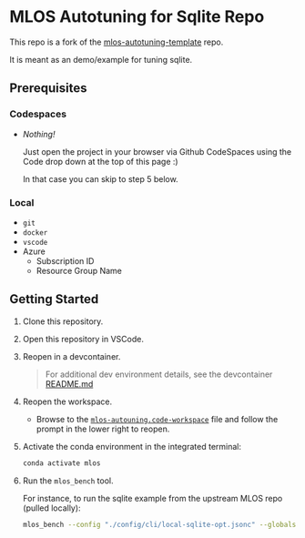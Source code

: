 # MLOS Autotuning for Sqlite Repo

This repo is a fork of the [mlos-autotuning-template](https://msgsl.visualstudio.com/MLOS/_git/mlos-autotuning-template) repo.

It is meant as an demo/example for tuning sqlite.

## Prerequisites

### Codespaces

- *Nothing!*

  Just open the project in your browser via Github CodeSpaces using the Code drop down at the top of this page :)

  In that case you can skip to step 5 below.

### Local

- `git`
- `docker`
- `vscode`
- Azure
  - Subscription ID
  - Resource Group Name

## Getting Started

1. Clone this repository.
2. Open this repository in VSCode.
3. Reopen in a devcontainer.

    > For additional dev environment details, see the devcontainer [README.md](.devcontainer/README.md)

4. Reopen the workspace.

    - Browse to the [`mlos-autouning.code-workspace`](./mlos-autotuning.code-workspace) file and follow the prompt in the lower right to reopen.

5. Activate the conda environment in the integrated terminal:

    ```sh
    conda activate mlos
    ```

6. Run the `mlos_bench` tool.

    For instance, to run the sqlite example from the upstream MLOS repo (pulled locally):

    ```sh
    mlos_bench --config "./config/cli/local-sqlite-opt.jsonc" --globals "./config/experiments/experiment-sqlite-tpcc.jsonc" --max_iterations 10
    ```

